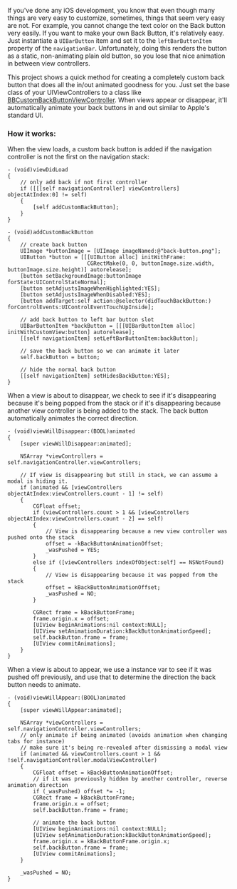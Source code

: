 If you've done any iOS development, you know that even though many things are very easy to customize, sometimes, things that seem very easy are not. For example, you cannot change the text color on the Back button very easily. If you want to make your own Back Button, it's relatively easy. Just instantiate a `UIBarButton` item and set it to the `leftBarButtonItem` property of the `navigationBar`. Unfortunately, doing this renders the button as a static, non-animating plain old button, so you lose that nice animation in between view controllers.

This project shows a quick method for creating a completely custom back button that does all the in/out animated goodness for you. Just set the base class of your UIViewControllers to a class like [BBCustomBackButtonViewController](https://github.com/typeoneerror/BBCustomBackButtonViewController/blob/master/BBCustomBackButtonViewController/BBCustomBackButtonViewController.m). When views appear or disappear, it'll automatically animate your back buttons in and out similar to Apple's standard UI.

### How it works:

When the view loads, a custom back button is added if the navigation controller is not the first on the navigation stack:

    - (void)viewDidLoad
    {
        // only add back if not first controller
        if ([[[self navigationController] viewControllers] objectAtIndex:0] != self)
        {
            [self addCustomBackButton];
        }
    }

    - (void)addCustomBackButton
    {
        // create back button
        UIImage *buttonImage = [UIImage imageNamed:@"back-button.png"];
        UIButton *button = [[[UIButton alloc] initWithFrame:
                             CGRectMake(0, 0, buttonImage.size.width, buttonImage.size.height)] autorelease];
        [button setBackgroundImage:buttonImage forState:UIControlStateNormal];
        [button setAdjustsImageWhenHighlighted:YES];
        [button setAdjustsImageWhenDisabled:YES];
        [button addTarget:self action:@selector(didTouchBackButton:) forControlEvents:UIControlEventTouchUpInside];

        // add back button to left bar button slot
        UIBarButtonItem *backButton = [[[UIBarButtonItem alloc] initWithCustomView:button] autorelease];
        [[self navigationItem] setLeftBarButtonItem:backButton];

        // save the back button so we can animate it later
        self.backButton = button;

        // hide the normal back button
        [[self navigationItem] setHidesBackButton:YES];
    }

When a view is about to disappear, we check to see if it's disappearing because it's being popped from the stack
or if it's disappearing because another view controller is being added to the stack. The back button
automatically animates the correct direction.

    - (void)viewWillDisappear:(BOOL)animated
    {
        [super viewWillDisappear:animated];

        NSArray *viewControllers = self.navigationController.viewControllers;

        // If view is disappearing but still in stack, we can assume a modal is hiding it.
        if (animated && [viewControllers objectAtIndex:viewControllers.count - 1] != self)
        {
            CGFloat offset;
            if (viewControllers.count > 1 && [viewControllers objectAtIndex:viewControllers.count - 2] == self)
            {
                // View is disappearing because a new view controller was pushed onto the stack
                offset = -kBackButtonAnimationOffset;
                _wasPushed = YES;
            }
            else if ([viewControllers indexOfObject:self] == NSNotFound)
            {
                // View is disappearing because it was popped from the stack
                offset = kBackButtonAnimationOffset;
                _wasPushed = NO;
            }

            CGRect frame = kBackButtonFrame;
            frame.origin.x = offset;
            [UIView beginAnimations:nil context:NULL];
            [UIView setAnimationDuration:kBackButtonAnimationSpeed];
            self.backButton.frame = frame;
            [UIView commitAnimations];
        }
    }


When a view is about to appear, we use a instance var to see if it was pushed off previously, and
use that to determine the direction the back button needs to animate.

    - (void)viewWillAppear:(BOOL)animated
    {
        [super viewWillAppear:animated];

        NSArray *viewControllers = self.navigationController.viewControllers;
        // only animate if being animated (avoids animation when changing tabs for instance)
        // make sure it's being re-revealed after dismissing a modal view
        if (animated && viewControllers.count > 1 && !self.navigationController.modalViewController)
        {
            CGFloat offset = kBackButtonAnimationOffset;
            // if it was previously hidden by another controller, reverse animation direction
            if (_wasPushed) offset *= -1;
            CGRect frame = kBackButtonFrame;
            frame.origin.x = offset;
            self.backButton.frame = frame;

            // animate the back button
            [UIView beginAnimations:nil context:NULL];
            [UIView setAnimationDuration:kBackButtonAnimationSpeed];
            frame.origin.x = kBackButtonFrame.origin.x;
            self.backButton.frame = frame;
            [UIView commitAnimations];
        }

        _wasPushed = NO;
    }